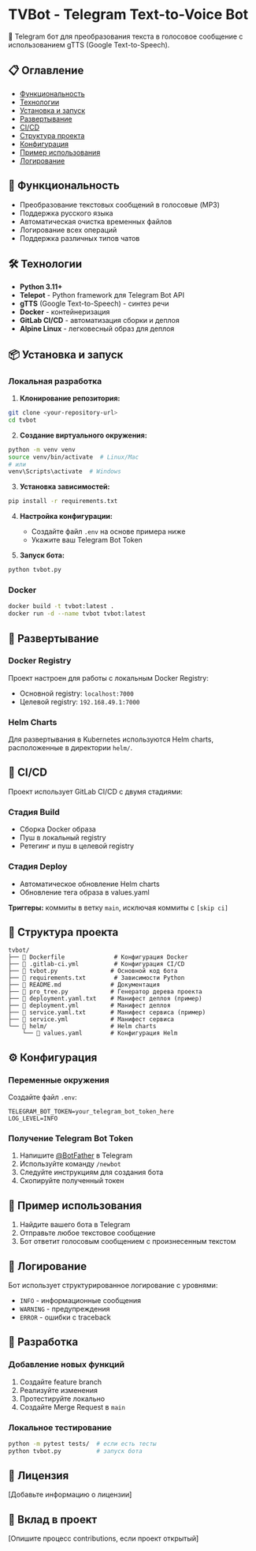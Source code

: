 # TVBot - Telegram Text-to-Voice Bot

🤖 Telegram бот для преобразования текста в голосовое сообщение с использованием gTTS (Google Text-to-Speech).

## 📋 Оглавление

- [Функциональность](#функциональность)
- [Технологии](#технологии)
- [Установка и запуск](#установка-и-запуск)
- [Развертывание](#развертывание)
- [CI/CD](#cicd)
- [Структура проекта](#структура-проекта)
- [Конфигурация](#конфигурация)
- [Пример использования](#пример-использования)
- [Логирование](#логирование)

## 🎯 Функциональность

- Преобразование текстовых сообщений в голосовые (MP3)
- Поддержка русского языка
- Автоматическая очистка временных файлов
- Логирование всех операций
- Поддержка различных типов чатов

## 🛠 Технологии

- **Python 3.11+**
- **Telepot** - Python framework для Telegram Bot API
- **gTTS** (Google Text-to-Speech) - синтез речи
- **Docker** - контейнеризация
- **GitLab CI/CD** - автоматизация сборки и деплоя
- **Alpine Linux** - легковесный образ для деплоя

## 📦 Установка и запуск

### Локальная разработка

1. **Клонирование репозитория:**
```bash
git clone <your-repository-url>
cd tvbot
```

2. **Создание виртуального окружения:**
```bash
python -m venv venv
source venv/bin/activate  # Linux/Mac
# или
venv\Scripts\activate  # Windows
```

3. **Установка зависимостей:**
```bash
pip install -r requirements.txt
```

4. **Настройка конфигурации:**
   - Создайте файл `.env` на основе примера ниже
   - Укажите ваш Telegram Bot Token

5. **Запуск бота:**
```bash
python tvbot.py
```

### Docker

```bash
docker build -t tvbot:latest .
docker run -d --name tvbot tvbot:latest
```

## 🚀 Развертывание

### Docker Registry
Проект настроен для работы с локальным Docker Registry:
- Основной registry: `localhost:7000`
- Целевой registry: `192.168.49.1:7000`

### Helm Charts
Для развертывания в Kubernetes используются Helm charts, расположенные в директории `helm/`.

## 🔄 CI/CD

Проект использует GitLab CI/CD с двумя стадиями:

### Стадия Build
- Сборка Docker образа
- Пуш в локальный registry
- Ретегинг и пуш в целевой registry

### Стадия Deploy
- Автоматическое обновление Helm charts
- Обновление тега образа в values.yaml

**Триггеры:** коммиты в ветку `main`, исключая коммиты с `[skip ci]`

## 📁 Структура проекта

```
tvbot/
├── 📄 Dockerfile              # Конфигурация Docker
├── 📄 .gitlab-ci.yml          # Конфигурация CI/CD
├── 📄 tvbot.py               # Основной код бота
├── 📄 requirements.txt        # Зависимости Python
├── 📄 README.md              # Документация
├── 📄 pro_tree.py            # Генератор дерева проекта
├── 📄 deployment.yaml.txt    # Манифест деплоя (пример)
├── 📄 deployment.yml         # Манифест деплоя
├── 📄 service.yaml.txt       # Манифест сервиса (пример)
├── 📄 service.yml            # Манифест сервиса
└── 📁 helm/                  # Helm charts
    └── 📄 values.yaml        # Конфигурация Helm
```

## ⚙️ Конфигурация

### Переменные окружения

Создайте файл `.env`:

```env
TELEGRAM_BOT_TOKEN=your_telegram_bot_token_here
LOG_LEVEL=INFO
```

### Получение Telegram Bot Token

1. Напишите [@BotFather](https://t.me/BotFather) в Telegram
2. Используйте команду `/newbot`
3. Следуйте инструкциям для создания бота
4. Скопируйте полученный токен

## 📝 Пример использования

1. Найдите вашего бота в Telegram
2. Отправьте любое текстовое сообщение
3. Бот ответит голосовым сообщением с произнесенным текстом

## 🐛 Логирование

Бот использует структурированное логирование с уровнями:
- `INFO` - информационные сообщения
- `WARNING` - предупреждения
- `ERROR` - ошибки с traceback

## 🔧 Разработка

### Добавление новых функций

1. Создайте feature branch
2. Реализуйте изменения
3. Протестируйте локально
4. Создайте Merge Request в `main`

### Локальное тестирование

```bash
python -m pytest tests/  # если есть тесты
python tvbot.py          # запуск бота
```

## 📄 Лицензия

[Добавьте информацию о лицензии]

## 🤝 Вклад в проект

[Опишите процесс contributions, если проект открытый]
